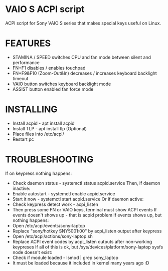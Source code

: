 # VAIO S ACPI script
ACPI script for Sony VAIO S series that makes special keys useful on Linux.
# FEATURES
- STAMINA / SPEED switches CPU and fan mode between silent and performance
- FN+F1 disables / enables touchpad
- FN+F9&F10 (Zoom-Out&In) decreases / increases keyboard backlight timeout
- VAIO button switches keyboard backlight mode
- ASSIST button enabled fan force mode
# INSTALLING
- Install acpid - apt install acpid 
- Install TLP - apt install tlp (Optional)
- Place files into /etc/acpi/
- Restart pc
# TROUBLESHOOTING
If on keypress nothing happens:
- Check daemon status - systemctl status acpid.service 
Then, if daemon inactive:
- Enable autostart - systemctl enable acpid.service
- Start it now - systemctl start acpid.service
Or if daemon active:
- Check keypress detect work - acpi_listen
- Then press some FN or VAIO keys, terminal must show ACPI events
If events doesn't shows up - that is acpid problem
If events shows up, but nothing happens:
- Open /etc/acpi/events/sony-laptop
- Replace "sony/hotkey SNY5001:00" by acpi_listen output after keypress
- Open  /etc/acpi/actions/sony-laptop.sh
- Replace ACPI event codes by acpi_listen outputs after non-working keypreses
If all of this is ok, but /sys/devices/platform/sony-laptop sysfs node doesn't exist:
- Check if module loaded - lsmod | grep sony_laptop
- It must be loaded because it included in kernel many years ago :D
